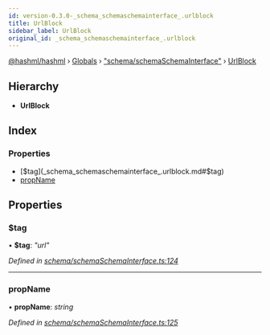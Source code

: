 ```yaml
---
id: version-0.3.0-_schema_schemaschemainterface_.urlblock
title: UrlBlock
sidebar_label: UrlBlock
original_id: _schema_schemaschemainterface_.urlblock
---
```


[@hashml/hashml](../index.md) › [Globals](../globals.md) › ["schema/schemaSchemaInterface"](../modules/_schema_schemaschemainterface_.md) › [UrlBlock](_schema_schemaschemainterface_.urlblock.md)

## Hierarchy

* **UrlBlock**

## Index

### Properties

* [$tag](_schema_schemaschemainterface_.urlblock.md#$tag)
* [propName](_schema_schemaschemainterface_.urlblock.md#propname)

## Properties

###  $tag

• **$tag**: *"url"*

*Defined in [schema/schemaSchemaInterface.ts:124](https://github.com/hashml/hashml/blob/6983021/src/schema/schemaSchemaInterface.ts#L124)*

___

###  propName

• **propName**: *string*

*Defined in [schema/schemaSchemaInterface.ts:125](https://github.com/hashml/hashml/blob/6983021/src/schema/schemaSchemaInterface.ts#L125)*

